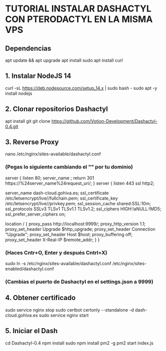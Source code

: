 # TUTORIAL INSTALAR DASHACTYL CON PTERODACTYL EN LA MISMA VPS

## Dependencias
apt update && apt upgrade
apt install sudo
apt install curl

## 1. Instalar NodeJS 14
curl -sL https://deb.nodesource.com/setup_14.x | sudo bash -
sudo apt -y install nodejs

## 2. Clonar repositorios Dashactyl
apt install git
git clone https://github.com/Votion-Development/Dashactyl-0.4.git

## 3. Reverse Proxy
nano /etc/nginx/sites-available/dashactyl.conf
### (Pegas lo siguiente cambiando el "<tu-dominio>" por tu dominio)
server {
  listen 80;
  server_name <tu-dominio>;
  return 301 https://%24server_name%24request_uri/;
}
server {
  listen 443 ssl http2;

  server_name dash-cloud.gohiva.es;
  ssl_certificate /etc/letsencrypt/live/<tu-dominio>/fullchain.pem;
  ssl_certificate_key /etc/letsencrypt/live/<tu-dominio>/privkey.pem;
  ssl_session_cache shared:SSL:10m;
  ssl_protocols SSLv3 TLSv1 TLSv1.1 TLSv1.2;
  ssl_ciphers  HIGH:!aNULL:!MD5;
  ssl_prefer_server_ciphers on;

  location / {
    proxy_pass http://localhost:9999/;
    proxy_http_version 1.1;
    proxy_set_header Upgrade $http_upgrade;
    proxy_set_header Connection "Upgrade";
    proxy_set_header Host $host;
    proxy_buffering off;
    proxy_set_header X-Real-IP $remote_addr;
  }
}
  
### (Haces Cntr+O, Enter y después Cntrl+X)

sudo ln -s /etc/nginx/sites-available/dashactyl.conf /etc/nginx/sites-enabled/dashactyl.conf

### (Cambias el puerto de Dashactyl en el settings.json a 9999)

## 4. Obtener certificado
sudo service nginx stop
sudo certbot certonly --standalone -d dash-cloud.gohiva.es
sudo service nginx start

## 5. Iniciar el Dash
cd Dashactyl-0.4
npm install
sudo npm install pm2 -g
pm2 start index.js
